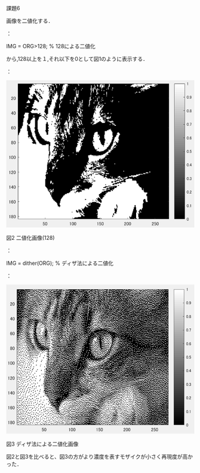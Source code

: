 課題6


画像を二値化する．


：

IMG = ORG>128; % 128による二値化

から,128以上を１,それ以下を0として図1のように表示する．

：

![画像](https://github.com/matsuorui/image_processing_17ec094/blob/master/image/image/k3-3.png)

図2 二値化画像(128)

：

IMG = dither(ORG); % ディザ法による二値化

：

![画像](https://github.com/matsuorui/image_processing_17ec094/blob/master/image/image/k6-1.png)

図3 ディザ法による二値化画像


図2と図3を比べると、図3の方がより濃度を表すモザイクが小さく再現度が高かった．
